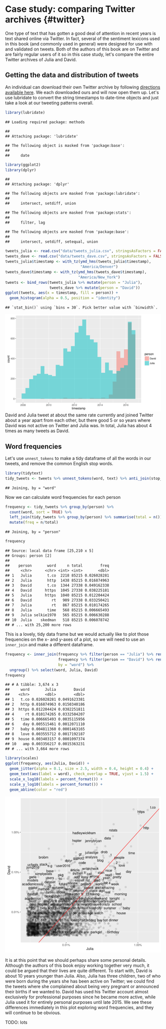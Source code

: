 # Case study: comparing Twitter archives {#twitter}

One type of text that has gotten a good deal of attention in recent years is text shared online via Twitter. In fact, several of the sentiment lexicons used in this book (and commonly used in general) were designed for use with and validated on tweets. Both of the authors of this book are on Twitter and are fairly regular users of it so in this case study, let's compare the entire Twitter archives of Julia and David.

## Getting the data and distribution of tweets

An individual can download their own Twitter archive by following [directions available here](https://support.twitter.com/articles/20170160). We each downloaded ours and will now open them up. Let's use lubridate to convert the string timestamps to date-time objects and just take a look at our tweeting patterns overall.


```r
library(lubridate)
```

```
## Loading required package: methods
```

```
## 
## Attaching package: 'lubridate'
```

```
## The following object is masked from 'package:base':
## 
##     date
```

```r
library(ggplot2)
library(dplyr)
```

```
## 
## Attaching package: 'dplyr'
```

```
## The following objects are masked from 'package:lubridate':
## 
##     intersect, setdiff, union
```

```
## The following objects are masked from 'package:stats':
## 
##     filter, lag
```

```
## The following objects are masked from 'package:base':
## 
##     intersect, setdiff, setequal, union
```

```r
tweets_julia <- read.csv("data/tweets_julia.csv", stringsAsFactors = FALSE)
tweets_dave <- read.csv("data/tweets_dave.csv", stringsAsFactors = FALSE)
tweets_julia$timestamp <- with_tz(ymd_hms(tweets_julia$timestamp), 
                                  "America/Denver")
tweets_dave$timestamp <- with_tz(ymd_hms(tweets_dave$timestamp), 
                                 "America/New_York")
tweets <- bind_rows(tweets_julia %>% mutate(person = "Julia"),
                    tweets_dave %>% mutate(person = "David"))
ggplot(tweets, aes(x = timestamp, fill = person)) +
  geom_histogram(alpha = 0.5, position = "identity")
```

```
## `stat_bin()` using `bins = 30`. Pick better value with `binwidth`.
```

<img src="08-tweet-archives_files/figure-html/setup-1.png" width="768" />
David and Julia tweet at about the same rate currently and joined Twitter about a year apart from each other, but there good 5 or so years where David was not active on Twitter and Julia was. In total, Julia has about 4 times as many tweets as David.

## Word frequencies

Let's use `unnest_tokens` to make a tidy dataframe of all the words in our tweets, and remove the common English stop words.


```r
library(tidytext)
tidy_tweets <- tweets %>% unnest_tokens(word, text) %>% anti_join(stop_words)
```

```
## Joining, by = "word"
```

Now we can calculate word frequencies for each person


```r
frequency <- tidy_tweets %>% group_by(person) %>% 
  count(word, sort = TRUE) %>% 
  left_join(tidy_tweets %>% group_by(person) %>% summarise(total = n())) %>%
  mutate(freq = n/total)
```

```
## Joining, by = "person"
```

```r
frequency
```

```
## Source: local data frame [25,210 x 5]
## Groups: person [2]
## 
##    person       word     n total        freq
##     <chr>      <chr> <int> <int>       <dbl>
## 1   Julia       t.co  2218 85215 0.026028281
## 2   Julia       http  1438 85215 0.016874963
## 3   David       t.co  1344 27338 0.049162338
## 4   David      https  1045 27338 0.038225181
## 5   Julia      https  1040 85215 0.012204424
## 6   David         rt   909 27338 0.033250421
## 7   Julia         rt   867 85215 0.010174265
## 8   Julia       time   568 85215 0.006665493
## 9   Julia selkie1970   565 85215 0.006630288
## 10  Julia    skedman   518 85215 0.006078742
## # ... with 25,200 more rows
```

This is a lovely, tidy data frame but we would actually like to plot those frequencies on the x- and y-axes of a plot, so we will need to use an `inner_join` and make a different dataframe.


```r
frequency <- inner_join(frequency %>% filter(person == "Julia") %>% rename(Julia = freq),
                        frequency %>% filter(person == "David") %>% rename(David = freq),
                        by = "word") %>% 
  ungroup() %>% select(word, Julia, David)
frequency
```

```
## # A tibble: 3,674 x 3
##     word       Julia        David
##    <chr>       <dbl>        <dbl>
## 1   t.co 0.026028281 0.0491623381
## 2   http 0.016874963 0.0150340186
## 3  https 0.012204424 0.0382251811
## 4     rt 0.010174265 0.0332504207
## 5   time 0.006665493 0.0035115956
## 6    day 0.005515461 0.0012071110
## 7   baby 0.004811360 0.0001463165
## 8   love 0.003555712 0.0017192187
## 9  house 0.003403157 0.0001097374
## 10   amp 0.003356217 0.0015363231
## # ... with 3,664 more rows
```

```r
library(scales)
ggplot(frequency, aes(Julia, David)) +
  geom_jitter(alpha = 0.1, size = 2.5, width = 0.4, height = 0.4) +
  geom_text(aes(label = word), check_overlap = TRUE, vjust = 1.5) +
  scale_x_log10(labels = percent_format()) +
  scale_y_log10(labels = percent_format()) +
  geom_abline(color = "red")
```

<img src="08-tweet-archives_files/figure-html/spread-1.png" width="672" />


It is at this point that we should perhaps share some personal details. Although the authors of this book enjoy working together very much, it could be argued that their lives are quite different. To start with, David is about 10 years younger than Julia. Also, Julia has three children, two of who were born during the years she has been active on Twitter; we could find the tweets where she complained about being very pregnant or announced their births if we wanted to. David has used his Twitter account almost exclusively for professional purposes since he became more active, while Julia used it for entirely personal purposes until late 2015. We see these differences immediately in this plot exploring word frequencies, and they will continue to be obvious.

TODO: lots
